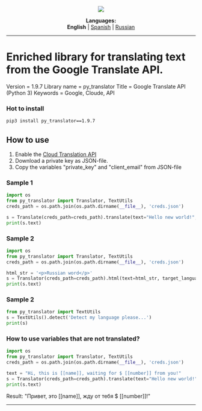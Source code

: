 <p align="center"><img src="https://github.com/markolofsen/py_translator//blob/master/.banners/banner_en.png?raw=1" /></p>
<p align="center"><b>Languages:</b><br /><b>English</b> | <a href="https://github.com/markolofsen/py_translator/blob/master/README_es.md">Spanish</a> | <a href="https://github.com/markolofsen/py_translator/blob/master/README_ru.md">Russian</a></p>

---

# Enriched library for translating text from the Google Translate API.

Version = 1.9.7
Library name = py_translator
Title = Google Translate API (Python 3)
Keywords = Google, Cloude, API

### Hot to install

```sh
pip3 install py_translator==1.9.7
```
                    

## How to use

1. Enable the [Cloud Translation API](https://cloud.google.com/translate/docs/quickstart?csw=1)
2. Download a private key as JSON-file.
3. Copy the variables "private_key" and "client_email" from JSON-file

### Sample 1
```python
import os
from py_translator import Translator, TextUtils
creds_path = os.path.join(os.path.dirname(__file__), 'creds.json')

s = Translate(creds_path=creds_path).translate(text="Hello new world!", target_language='cn')
print(s.text)
```

### Sample 2
```python
import os
from py_translator import Translator, TextUtils
creds_path = os.path.join(os.path.dirname(__file__), 'creds.json')

html_str = '<p>Russian word</p>'
s = Translator(creds_path=creds_path).html(text=html_str, target_language='ru')
print(s.text)
```

### Sample 2
```python
from py_translator import TextUtils
s = TextUtils().detect('Detect my language please...')
print(s)
```



### How to use variables that are not translated?
```python
import os
from py_translator import Translator, TextUtils
creds_path = os.path.join(os.path.dirname(__file__), 'creds.json')

text = "Hi, this is [[name]], waiting for $ [[number]] from you!"
s = Translator(creds_path=creds_path).translate(text="Hello new world!", target_language='ru')
print(s.text)
```

Result: "Привет, это [[name]], жду от тебя $ [[number]]!"


---


